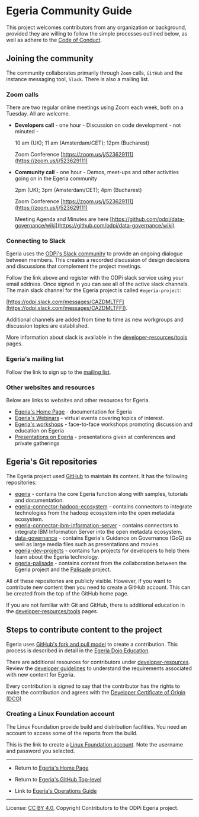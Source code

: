 <!-- SPDX-License-Identifier: CC-BY-4.0 -->
<!-- Copyright Contributors to the ODPi Egeria project. -->

# Egeria Community Guide

This project welcomes contributors from any organization or background, provided they are
willing to follow the simple processes outlined below, as well as adhere to the 
[Code of Conduct](https://github.com/odpi/specs/wiki/ODPi-Code-of-Conduct).

## Joining the community

The community collaborates primarily through `Zoom` calls, `GitHub` and the instance messaging tool, `Slack`.
There is also a mailing list.

### Zoom calls

There are two regular online meetings using Zoom each week, both on a Tuesday. All are welcome.

* **Developers call** - one hour - 
  Discussion on code development - not minuted -
  
  10 am (UK); 11 am (Amsterdam/CET); 12pm (Bucharest)
  
  Zoom Conference [https://zoom.us/j/523629111](https://zoom.us/j/523629111)
  
* **Community call** - one hour - 
  Demos, meet-ups and other activities going on in the Egeria community
  
  2pm (UK); 3pm (Amsterdam/CET); 4pm (Bucharest)
  
  Zoom Conference [https://zoom.us/j/523629111](https://zoom.us/j/523629111)
 
  Meeting Agenda and Minutes are here [https://github.com/odpi/data-governance/wiki](https://github.com/odpi/data-governance/wiki)
  

### Connecting to Slack

Egeria uses the [ODPi's Slack community](http://slack.odpi.org/) to provide an ongoing dialogue between members.
This creates a recorded discussion of design decisions and discussions that complement the project meetings.

Follow the link above and register with the ODPi slack service using your email address.
Once signed in you can see all of the active slack channels.
The main slack channel for the Egeria project is called `#egeria-project`:

[https://odpi.slack.com/messages/CAZDMLTFF](https://odpi.slack.com/messages/CAZDMLTFF]).

Additional channels are added from time to time as new workgroups and discussion topics are established.

More information about slack is available in the [developer-resources/tools](developer-resources/tools/Slack.md) pages.

### Egeria's mailing list

Follow the link to sign up to the [mailing list](https://lists.odpi.org/g/odpi-project-egeria).

### Other websites and resources

Below are links to websites and other resources for Egeria.

* [Egeria's Home Page](https://egeria.odpi.org) - documentation for Egeria
* [Egeria's Webinars](https://github.com/odpi/data-governance/tree/master/webinars) - virtual events covering topics of interest.
* [Egeria's workshops](https://github.com/odpi/data-governance/tree/master/workshops) - face-to-face workshops promoting discussion and education on Egeria
* [Presentations on Egeria](https://github.com/odpi/data-governance/tree/master/presentations) - presentations given at conferences and private gatherings


## Egeria's Git repositories

The Egeria project used [GitHub](https://github.com/odpi)
to maintain its content.  It has the following repositories:

* [egeria](https://github.com/odpi/egeria) - contains the core Egeria function along with samples, tutorials and documentation.
* [egeria-connector-hadoop-ecosystem](https://github.com/odpi/egeria-connector-hadoop-ecosystem) - contains connectors to integrate
technologies from the hadoop ecosystem into the open metadata ecosystem.
* [egeria-connector-ibm-information-server](https://github.com/odpi/egeria-connector-ibm-information-server) - contains connectors to integrate IBM Information Server into the open metadata ecosystem.
* [data-governance](https://github.com/odpi/data-governance) - contains Egeria's Guidance on Governance (GoG) as well as
large media files such as presentations and movies.
* [egeria-dev-projects](https://github.com/odpi/egeria-dev-projects) - contains fun projects for developers to help them learn about the Egeria technology.
* [egeria-palisade](https://github.com/odpi/egeria-palisade) - contains content from the collaboration between
the Egeria project and the [Palisade](https://github.com/gchq/palisade) project.

All of these repositories are publicly visible.  However, if you want to contribute new content then you need
to create a GitHub account.  This can be created from the top of the GitHub home page.

If you are not familiar with Git and GitHub, there is additional education in the
[developer-resources/tools](developer-resources/tools/Git-GitHub.md) pages.

## Steps to contribute content to the project

Egeria uses [GitHub's fork and pull model](https://help.github.com/articles/about-collaborative-development-models/)
to create a contribution.
This process is described in detail in the
[Egeria Dojo Education](open-metadata-resources/open-metadata-tutorials/egeria-dojo/egeria-dojo-day-2-3-contribution-to-egeria.md).

There are additional resources for contributors under [developer-resources](developer-resources).
Review the [developer guidelines](developer-resources/Developer-Guidelines.md)
to understand the requirements associated with new content for Egeria.

Every contribution is signed to say that the contributor has the rights to make the contribution and
agrees with the [Developer Certificate of Origin (DCO)](developer-resources/why-the-dco.md)

### Creating a Linux Foundation account

The Linux Foundation provide build and distribution facilities.
You need an account to access some of the reports from the build.

This is the link to create a [Linux Foundation account](https://identity.linuxfoundation.org). 
Note the username and password you selected.

----
* Return to [Egeria's Home Page](https://egeria.odpi.org)
* Return to [Egeria's GitHub Top-level](https://github.com/odpi/egeria)


* Link to [Egeria's Operations Guide](Egeria-Operations.md)


----
License: [CC BY 4.0](https://creativecommons.org/licenses/by/4.0/),
Copyright Contributors to the ODPi Egeria project.

